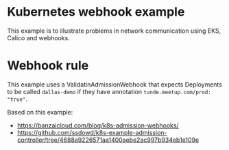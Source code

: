 # Kubernetes webhook example

This example is to illustrate problems in network communication using EKS, Calico and webhooks.
# Webhook rule 

This example uses a ValidatinAdmissionWebhook that expects Deployments to be called `dallas-demo` if they have annotation `tunde.meetup.com/prod: "true"`.

Based on this example:
- https://banzaicloud.com/blog/k8s-admission-webhooks/
- https://github.com/ssdowd/k8s-example-admission-controller/tree/4688a9226571aa1400aebe2ac997b934eb1e109e